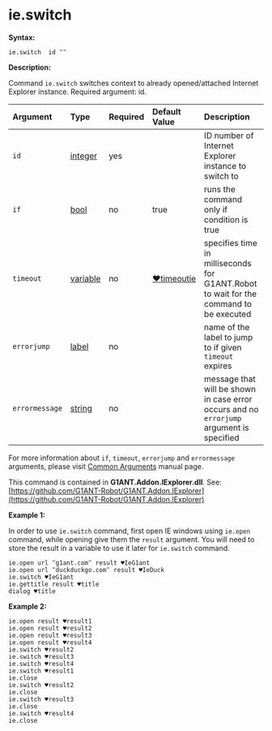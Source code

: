 # ie.switch

**Syntax:**

```text
ie.switch  id ‴‴
```

**Description:**

Command `ie.switch` switches context to already opened/attached Internet Explorer instance. Required argument: id.

| Argument | Type | Required | Default Value | Description |
| :--- | :--- | :--- | :--- | :--- |
| `id` | [integer](https://github.com/G1ANT-Robot/G1ANT.Manual/blob/master/G1ANT-Language/Structures/integer.md) | yes |  | ID number of Internet Explorer instance to switch to |
| `if` | [bool](https://github.com/G1ANT-Robot/G1ANT.Manual/blob/master/G1ANT-Language/Structures/bool.md) | no | true | runs the command only if condition is true |
| `timeout` | [variable](https://github.com/G1ANT-Robot/G1ANT.Manual/blob/master/G1ANT-Language/Special-Characters/variable.md) | no | [♥timeoutie](https://github.com/G1ANT-Robot/G1ANT.Manual/blob/master/G1ANT-Language/Variables/Special-Variables.md) | specifies time in milliseconds for G1ANT.Robot to wait for the command to be executed |
| `errorjump` | [label](https://github.com/G1ANT-Robot/G1ANT.Manual/blob/master/G1ANT-Language/Structures/label.md) | no |  | name of the label to jump to if given `timeout` expires |
| `errormessage` | [string](https://github.com/G1ANT-Robot/G1ANT.Manual/blob/master/G1ANT-Language/Structures/string.md) | no |  | message that will be shown in case error occurs and no `errorjump` argument is specified |

For more information about `if`, `timeout`, `errorjump` and `errormessage` arguments, please visit [Common Arguments](https://github.com/G1ANT-Robot/G1ANT.Manual/blob/master/G1ANT-Language/Common-Arguments.md) manual page.

This command is contained in **G1ANT.Addon.IExplorer.dll**. See: [https://github.com/G1ANT-Robot/G1ANT.Addon.IExplorer](https://github.com/G1ANT-Robot/G1ANT.Addon.IExplorer)

**Example 1:**

In order to use `ie.switch` command, first open IE windows using `ie.open` command, while opening give them the `result` argument. You will need to store the result in a variable to use it later for `ie.switch` command.

```text
ie.open url ‴g1ant.com‴ result ♥IeG1ant
ie.open url ‴duckduckgo.com‴ result ♥IeDuck
ie.switch ♥IeG1ant
ie.gettitle result ♥title
dialog ♥title
```

**Example 2:**

```text
ie.open result ♥result1
ie.open result ♥result2
ie.open result ♥result3
ie.open result ♥result4
ie.switch ♥result2
ie.switch ♥result3
ie.switch ♥result4
ie.switch ♥result1
ie.close
ie.switch ♥result2
ie.close
ie.switch ♥result3
ie.close
ie.switch ♥result4
ie.close
```

